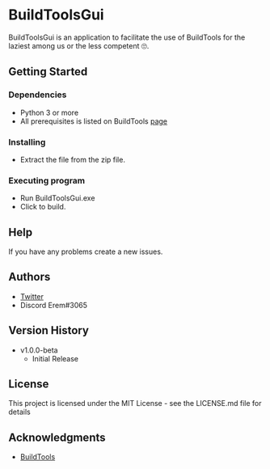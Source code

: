 
# BuildToolsGui

BuildToolsGui is an application to facilitate the use of BuildTools for the laziest among us or the less competent 🙄.

## Getting Started

### Dependencies

* Python 3 or more
* All prerequisites is listed on BuildTools [page](https://www.spigotmc.org/wiki/buildtools/)

### Installing

* Extract the file from the zip file.

### Executing program

* Run BuildToolsGui.exe
* Click to build.

## Help

If you have any problems create a new issues.

## Authors

* [Twitter](https://twitter.com/RMrenex)
* Discord Erem#3065

## Version History

* v1.0.0-beta
    * Initial Release

## License

This project is licensed under the MIT License - see the LICENSE.md file for details

## Acknowledgments

* [BuildTools](https://www.spigotmc.org/wiki/buildtools/)
